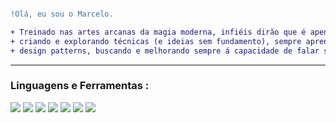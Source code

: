 ```diff

!Olá, eu sou o Marcelo.

+ Treinado nas artes arcanas da magia moderna, infiéis dirão que é apenas programação. Faço coisas +
+ criando e explorando técnicas (e ideias sem fundamento), sempre aprendendo com meus erros, explorando +
+ design patterns, buscando e melhorando sempre á capacidade de falar sobre código. +


```
------------
### Linguagens e Ferramentas :
<img src="https://img.shields.io/badge/TypeScript-007ACC?style=for-the-badge&logo=typescript&logoColor=white" > <img src="https://img.shields.io/badge/Node.js-43853D?style=for-the-badge&logo=node.js&logoColor=white" >  <img src="https://img.shields.io/badge/React_Native-20232A?style=for-the-badge&logo=react&logoColor=61DAFB" >  <img src="https://img.shields.io/badge/MySQL-00000F?style=for-the-badge&logo=mysql&logoColor=white" > <img src="https://img.shields.io/badge/MongoDB-4EA94B?style=for-the-badge&logo=mongodb&logoColor=white" > <img src="https://img.shields.io/badge/Docker-2496ED?style=for-the-badge&logo=docker&logoColor=white" > <img src="https://img.shields.io/badge/Linux-E34F26?style=for-the-badge&logo=linux&logoColor=black" > 
